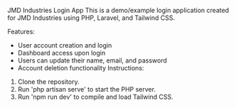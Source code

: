 JMD Industries Login App
This is a demo/example login application created for JMD Industries using PHP, Laravel, and Tailwind CSS.

Features:
- User account creation and login
- Dashboard access upon login
- Users can update their name, email, and password
- Account deletion functionality
Instructions:
1. Clone the repository.
2. Run 'php artisan serve' to start the PHP server.
3. Run 'npm run dev' to compile and load Tailwind CSS.
